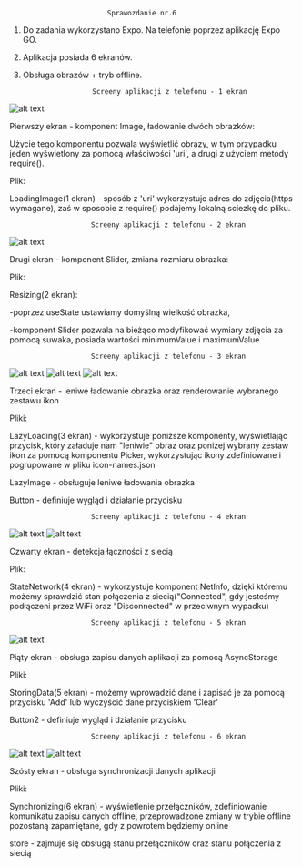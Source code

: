 							Sprawozdanie nr.6
							
1. Do zadania wykorzystano Expo. Na telefonie poprzez aplikację Expo GO.
2. Aplikacja posiada 6 ekranów. 
3. Obsługa obrazów + tryb offline.

						Screeny aplikacji z telefonu - 1 ekran
![alt text](https://github.com/MichalKohnke/aplikacje-mobilne-Kohnke-185ic/blob/master/lab6/lab6_screeny/screen1.jpg)

Pierwszy ekran - komponent Image, ładowanie dwóch obrazków:

Użycie tego komponentu pozwala wyświetlić obrazy, w tym przypadku jeden wyświetlony za pomocą właściwości 'uri', a drugi z użyciem metody require().

Plik:

LoadingImage(1 ekran) - sposób z 'uri' wykorzystuje adres do zdjęcia(https wymagane), zaś w sposobie z require() podajemy lokalną sciezkę do pliku. 

						Screeny aplikacji z telefonu - 2 ekran
![alt text](https://github.com/MichalKohnke/aplikacje-mobilne-Kohnke-185ic/blob/master/lab6/lab6_screeny/screen2.jpg)

Drugi ekran - komponent Slider, zmiana rozmiaru obrazka:

Plik:

Resizing(2 ekran):

-poprzez useState ustawiamy domyślną wielkość obrazka,

-komponent Slider pozwala na bieżąco modyfikować wymiary zdjęcia za pomocą suwaka, posiada wartości minimumValue i maximumValue

						Screeny aplikacji z telefonu - 3 ekran
![alt text](https://github.com/MichalKohnke/aplikacje-mobilne-Kohnke-185ic/blob/master/lab6/lab6_screeny/screen3.jpg)
![alt text](https://github.com/MichalKohnke/aplikacje-mobilne-Kohnke-185ic/blob/master/lab6/lab6_screeny/screen4.jpg)
![alt text](https://github.com/MichalKohnke/aplikacje-mobilne-Kohnke-185ic/blob/master/lab6/lab6_screeny/screen5.jpg)

Trzeci ekran - leniwe ładowanie obrazka oraz renderowanie wybranego zestawu ikon

Pliki:

LazyLoading(3 ekran) - wykorzystuje poniższe komponenty, wyświetlając przycisk, który załaduje nam "leniwie" obraz oraz poniżej wybrany zestaw ikon za pomocą komponentu Picker, wykorzystując ikony zdefiniowane i pogrupowane w pliku icon-names.json 

LazyImage - obsługuje leniwe ładowania obrazka

Button - definiuje wygląd i działanie przycisku

						Screeny aplikacji z telefonu - 4 ekran
![alt text](https://github.com/MichalKohnke/aplikacje-mobilne-Kohnke-185ic/blob/master/lab6/lab6_screeny/screen6.jpg)
![alt text](https://github.com/MichalKohnke/aplikacje-mobilne-Kohnke-185ic/blob/master/lab6/lab6_screeny/screen7.jpg)

Czwarty ekran - detekcja łączności z siecią

Plik:

StateNetwork(4 ekran) - wykorzystuje komponent NetInfo, dzięki któremu możemy sprawdzić stan połączenia z siecią("Connected", gdy jesteśmy podłączeni przez WiFi oraz "Disconnected" w przeciwnym wypadku) 

						Screeny aplikacji z telefonu - 5 ekran
![alt text](https://github.com/MichalKohnke/aplikacje-mobilne-Kohnke-185ic/blob/master/lab6/lab6_screeny/screen8.jpg)

Piąty ekran - obsługa zapisu danych aplikacji za pomocą AsyncStorage

Pliki:

StoringData(5 ekran) - możemy wprowadzić dane i zapisać je za pomocą przycisku 'Add' lub wyczyścić dane przyciskiem 'Clear' 

Button2 - definiuje wygląd i działanie przycisku

						Screeny aplikacji z telefonu - 6 ekran
![alt text](https://github.com/MichalKohnke/aplikacje-mobilne-Kohnke-185ic/blob/master/lab6/lab6_screeny/screen9.jpg)
![alt text](https://github.com/MichalKohnke/aplikacje-mobilne-Kohnke-185ic/blob/master/lab6/lab6_screeny/screen10.jpg)

Szósty ekran - obsługa synchronizacji danych aplikacji

Pliki:

Synchronizing(6 ekran) - wyświetlenie przełączników, zdefiniowanie komunikatu zapisu danych offline, przeprowadzone zmiany w trybie offline pozostaną zapamiętane, gdy z powrotem będziemy online

store - zajmuje się obsługą stanu przełączników oraz stanu połączenia z siecią
